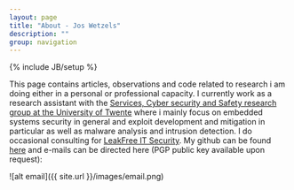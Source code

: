 ```yaml
---
layout: page
title: "About - Jos Wetzels"
description: ""
group: navigation
---
```

{% include JB/setup %}

This page contains articles, observations and code related to research i am doing either in a personal or professional capacity. I currently work as a research assistant with the [Services, Cyber security and Safety research group at the University of Twente](https://scs.ewi.utwente.nl/) where i mainly focus on embedded systems security in general and exploit development and mitigation in particular as well as malware analysis and intrusion detection. I do occasional consulting for [LeakFree IT Security](http://www.leakfree.nl/). My github can be found [here](https://github.com/samvartaka) and e-mails can be directed here (PGP public key available upon request):

![alt email]({{ site.url }}/images/email.png)
